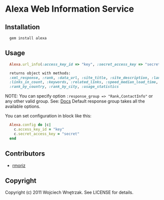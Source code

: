 # Alexa Web Information Service #

## Installation ##

```
  gem install alexa
```

## Usage ##

``` ruby
  Alexa.url_info(:access_key_id => "key", :secret_access_key => "secret", :host => "site.com")

  returns object with methods:
  :xml_response, :rank, :data_url, :site_title, :site_description, :language_locale, :language_encoding,
  :links_in_count, :keywords, :related_links, :speed_median_load_time, :speed_percentile,
  :rank_by_country, :rank_by_city, :usage_statistics
```

NOTE: You can specify option `:response_group => "Rank,ContactInfo"` or any other valid group.
See: [Docs](http://docs.amazonwebservices.com/AlexaWebInfoService/latest/)
Default response group takes all the available options.

You can set configuration in block like this:

``` ruby
  Alexa.config do |c|
    c.access_key_id = "key"
    c.secret_access_key = "secret"
  end
```

## Contributors ##

* [rmoriz](https://github.com/rmoriz)

## Copyright ##

Copyright (c) 2011 Wojciech Wnętrzak. See LICENSE for details.
